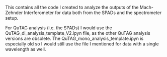 This contains all the code I created to analyze the outputs of the Mach-Zehnder Interferometer for data both from the SPADs and the spectrometer setup.

For QuTAG analysis (i.e. the SPADs) I would use the QuTAG_di_analysis_template_V2.ipyn file, as the other QuTAG analysis versions are obsolete. The QuTAG_mono_analysis_template.ipyn is especially old so I would still use the file I mentioned for data with a single wavelength as well.
